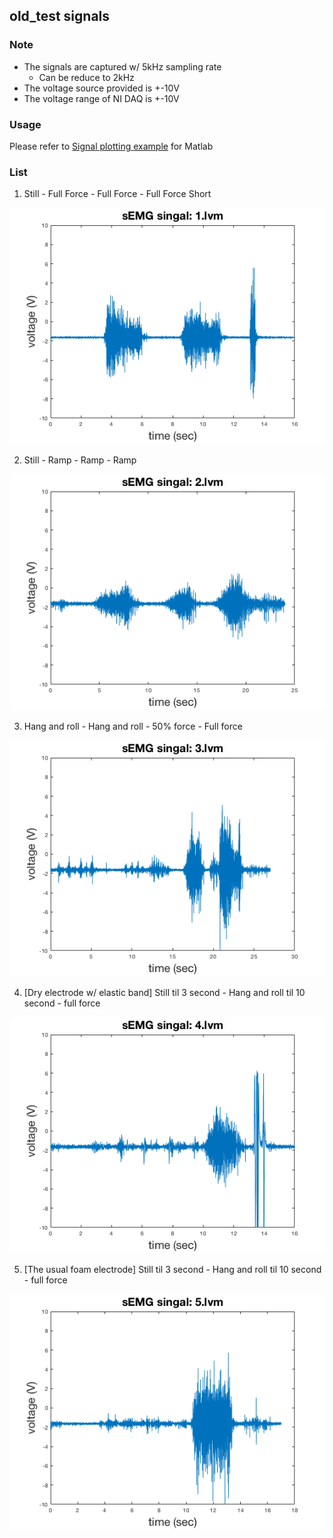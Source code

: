 ## old_test signals 

### Note
* The signals are captured w/ 5kHz sampling rate
    - Can be reduce to 2kHz
* The voltage source provided is +-10V
* The voltage range of NI DAQ is +-10V

### Usage
Please refer to [Signal plotting example](https://github.com/dymnz/sEMG/tree/master/ADC_NI_DAQ/Signal%20plotting%20example) for Matlab


### List
1. Still - Full Force - Full Force - Full Force Short

<p align="center"><img src="https://raw.githubusercontent.com/dymnz/sEMG/master/Signals/pics/1.png" alt="request_status"></p>

2. Still - Ramp - Ramp - Ramp

<p align="center"><img src="https://raw.githubusercontent.com/dymnz/sEMG/master/Signals/pics/2.png" alt="request_status"></p>

3. Hang and roll - Hang and roll - 50% force - Full force

<p align="center"><img src="https://raw.githubusercontent.com/dymnz/sEMG/master/Signals/pics/3.png" alt="request_status"></p>

4. [Dry electrode w/ elastic band] Still til 3 second - Hang and roll til 10 second - full force

<p align="center"><img src="https://raw.githubusercontent.com/dymnz/sEMG/master/Signals/pics/4.png" alt="request_status"></p> 

5. [The usual foam electrode] Still til 3 second - Hang and roll til 10 second - full force

<p align="center"><img src="https://raw.githubusercontent.com/dymnz/sEMG/master/Signals/pics/5.png" alt="request_status"></p> 


